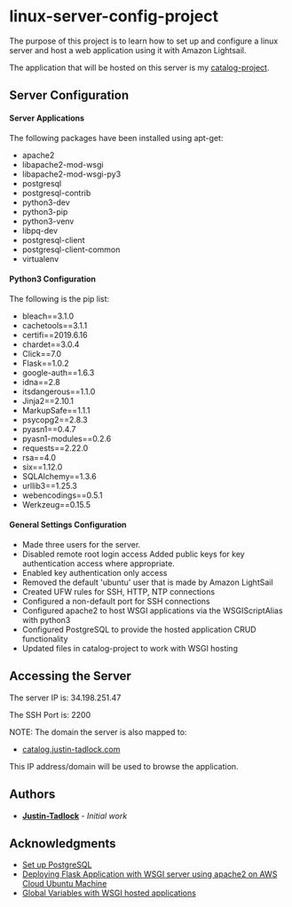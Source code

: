 # linux-server-config-project
The purpose of this project is to learn how to set up and configure a linux server and host a web application using it with Amazon Lightsail.

The application that will be hosted on this server is my [catalog-project](https://github.com/Justin-Tadlock/catalog-project).

## Server Configuration
#### Server Applications
The following packages have been installed using apt-get:
* apache2
* libapache2-mod-wsgi
* libapache2-mod-wsgi-py3
* postgresql
* postgresql-contrib
* python3-dev 
* python3-pip 
* python3-venv
* libpq-dev
* postgresql-client 
* postgresql-client-common
* virtualenv

#### Python3 Configuration
The following is the pip list:
* bleach==3.1.0
* cachetools==3.1.1
* certifi==2019.6.16
* chardet==3.0.4
* Click==7.0
* Flask==1.0.2
* google-auth==1.6.3
* idna==2.8
* itsdangerous==1.1.0
* Jinja2==2.10.1
* MarkupSafe==1.1.1
* psycopg2==2.8.3
* pyasn1==0.4.7
* pyasn1-modules==0.2.6
* requests==2.22.0
* rsa==4.0
* six==1.12.0
* SQLAlchemy==1.3.6
* urllib3==1.25.3
* webencodings==0.5.1
* Werkzeug==0.15.5


#### General Settings Configuration
* Made three users for the server.
* Disabled remote root login access
  Added public keys for key authentication access where appropriate.
* Enabled key authentication only access
* Removed the default 'ubuntu' user that is made by Amazon LightSail
* Created UFW rules for SSH, HTTP, NTP connections
* Configured a non-default port for SSH connections
* Configured apache2 to host WSGI applications via the WSGIScriptAlias with python3
* Configured PostgreSQL to provide the hosted application CRUD functionality
* Updated files in catalog-project to work with WSGI hosting


## Accessing the Server
The server IP is: 34.198.251.47

The SSH Port is: 2200

NOTE: The domain the server is also mapped to: 
* [catalog.justin-tadlock.com](http://catalog.justin-tadlock.com)

This IP address/domain will be used to browse the application.


## Authors

* **[Justin-Tadlock](https://github.com/Justin-Tadlock)** - *Initial work*


## Acknowledgments
* [Set up PostgreSQL](https://www.digitalocean.com/community/tutorials/how-to-install-and-use-postgresql-on-ubuntu-18-04)
* [Deploying Flask Application with WSGI server using apache2 on AWS Cloud Ubuntu Machine](https://medium.com/@satyavinay456/deploying-flask-application-using-wsgi-server-with-apache2-on-aws-cloud-ubuntu-machine-b7a15ca25cff)
* [Global Variables with WSGI hosted applications](https://www.pythonanywhere.com/forums/topic/3801/)
